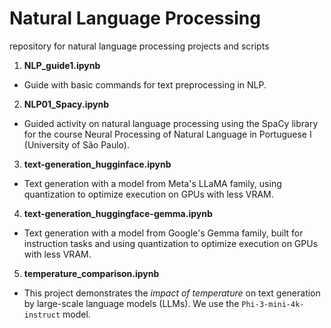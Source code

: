 # Natural Language Processing
repository for natural language processing projects and scripts

1. **NLP_guide1.ipynb**
  - Guide with basic commands for text preprocessing in NLP.
2. **NLP01_Spacy.ipynb**
  - Guided activity on natural language processing using the SpaCy library for the course Neural Processing of Natural Language in Portuguese I (University of São Paulo).
3. **text-generation_hugginface.ipynb**
  - Text generation with a model from Meta's LLaMA family, using quantization to optimize execution on GPUs with less VRAM.
4. **text-generation_huggingface-gemma.ipynb**
  - Text generation with a model from Google's Gemma family, built for instruction tasks and using quantization to optimize execution on GPUs with less VRAM.
5. **temperature_comparison.ipynb**
  - This project demonstrates the *impact of temperature* on text generation by large-scale language models (LLMs). We use the `Phi-3-mini-4k-instruct` model.
